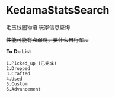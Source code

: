# KedamaStatsSearch
毛玉线圈物语 玩家信息查询

~~性能可能有点弱鸡，要什么自行车...~~

**To Do List**
```
1.Picked_up (已完成)
2.Dropped
3.Crafted
4.Used
5.Custom
6.Advancement
```
